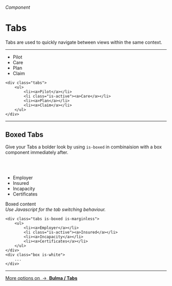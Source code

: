 <h6 class="subtitle is-6 is-uppercase has-text-grey">Component</h6><h1 class="title is-serif is-1 has-text-weight-bold">Tabs</h1>
<p class="subtitle is-5">
    <span class="has-text-weight-semibold">Tabs</span> are used to quickly navigate between views within the same context.
</p>

<hr class="is-large is-visible">

<div class="box is-well is-marginless is-large">
    <div class="tabs">
        <ul class="is-borderless">
            <li><a>Pilot</a></li>
            <li class="is-active"><a>Care</a></li>
            <li><a>Plan</a></li>
            <li><a>Claim</a></li>
        </ul>
    </div>
</div>

    <div class="tabs">
        <ul>
            <li><a>Pilot</a></li>
            <li class="is-active"><a>Care</a></li>
            <li><a>Plan</a></li>
            <li><a>Claim</a></li>
        </ul>
    </div>
<hr class="is-visible is-large">

<h2 class="title is-4">Boxed Tabs</h2>

Give your Tabs a bolder look by using `is-boxed` in combinaision with a box component immediately after.

<br><br>

<div class="tabs is-boxed is-marginless">
    <ul>
        <li><a>Employer</a></li>
        <li class="is-active"><a>Insured</a></li>
        <li><a>Incapacity</a></li>
        <li><a>Certificates</a></li>
    </ul>
</div>
<div class="box is-white is-large has-text-grey-dark">
    Boxed content<br><i>Use Javascript for the tab switching behaviour.</i>
</div>

    <div class="tabs is-boxed is-marginless">
        <ul>
            <li><a>Employer</a></li>
            <li class="is-active"><a>Insured</a></li>
            <li><a>Incapacity</a></li>
            <li><a>Certificates</a></li>
        </ul>
    </div>
    <div class="box is-white">
        ...
    </div>
<hr>

<a href="http://bulma.io/documentation/components/tabs/" target="blank" class="box is-bordered">
    More options on &nbsp;→&nbsp; <strong class="has-text-primary">Bulma / Tabs</strong>
</a>
